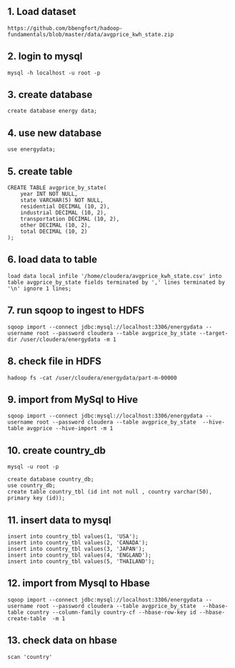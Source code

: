 ## 1. Load dataset  

```https://github.com/bbengfort/hadoop-fundamentals/blob/master/data/avgprice_kwh_state.zip```

## 2. login to mysql
```shell
mysql -h localhost -u root -p
```
## 3. create database
```shell
create database energy data;
```

## 4. use new database
```shell
use energydata;
```

## 5. create table
```shell
CREATE TABLE avgprice_by_state(
    year INT NOT NULL,
    state VARCHAR(5) NOT NULL,
    residential DECIMAL (10, 2),
    industrial DECIMAL (10, 2),
    transportation DECIMAL (10, 2),
    other DECIMAL (10, 2),
    total DECIMAL (10, 2)     
);

```
## 6. load data to table
```shell
load data local infile '/home/cloudera/avgprice_kwh_state.csv' into table avgprice_by_state fields terminated by ',' lines terminated by '\n' ignore 1 lines;
```

## 7. run sqoop to ingest to HDFS
```shell
sqoop import --connect jdbc:mysql://localhost:3306/energydata --username root --password cloudera --table avgprice_by_state --target-dir /user/cloudera/energydata -m 1
```
## 8. check file in HDFS
```shell
hadoop fs -cat /user/cloudera/energydata/part-m-00000
```
## 9. import from MySql to Hive
```shell
sqoop import --connect jdbc:mysql://localhost:3306/energydata --username root --password cloudera --table avgprice_by_state  --hive-table avgprice --hive-import -m 1
```
## 10. create country_db
```shell
mysql -u root -p

create database country_db;
use country_db;
create table country_tbl (id int not null , country varchar(50), primary key (id));

```

## 11. insert data to mysql
```shell
insert into country_tbl values(1, 'USA');
insert into country_tbl values(2, 'CANADA');
insert into country_tbl values(3, 'JAPAN');
insert into country_tbl values(4, 'ENGLAND');
insert into country_tbl values(5, 'THAILAND');

```

## 12. import from Mysql to Hbase
```shell
sqoop import --connect jdbc:mysql://localhost:3306/energydata --username root --password cloudera --table avgprice_by_state  --hbase-table country --column-family country-cf --hbase-row-key id --hbase-create-table  -m 1

```

## 13. check data on hbase
```shell
scan 'country'
```